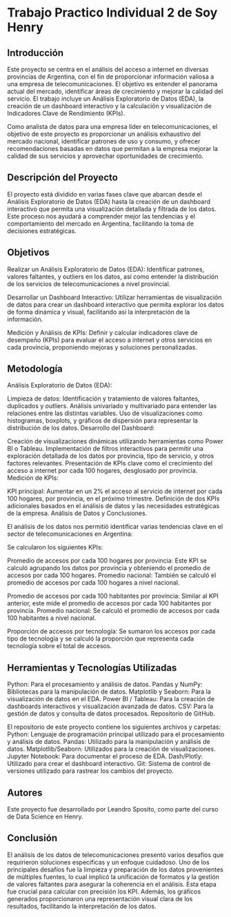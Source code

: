 # Trabajo Practico Individual 2 de Soy Henry

## Introducción
Este proyecto se centra en el análisis del acceso a internet en diversas provincias de Argentina, con el fin de proporcionar información valiosa a una empresa de telecomunicaciones. El objetivo es entender el panorama actual del mercado, identificar áreas de crecimiento y mejorar la calidad del servicio. El trabajo incluye un Análisis Exploratorio de Datos (EDA), la creación de un dashboard interactivo y la calculación y visualización de Indicadores Clave de Rendimiento (KPIs).

Como analista de datos para una empresa líder en telecomunicaciones, el objetivo de este proyecto es proporcionar un análisis exhaustivo del mercado nacional, identificar patrones de uso y consumo, y ofrecer recomendaciones basadas en datos que permitan a la empresa mejorar la calidad de sus servicios y aprovechar oportunidades de crecimiento.

## Descripción del Proyecto
El proyecto está dividido en varias fases clave que abarcan desde el Análisis Exploratorio de Datos (EDA) hasta la creación de un dashboard interactivo que permita una visualización detallada y filtrada de los datos. Este proceso nos ayudará a comprender mejor las tendencias y el comportamiento del mercado en Argentina, facilitando la toma de decisiones estratégicas.

## Objetivos
Realizar un Análisis Exploratorio de Datos (EDA): Identificar patrones, valores faltantes, y outliers en los datos, así como entender la distribución de los servicios de telecomunicaciones a nivel provincial.

Desarrollar un Dashboard Interactivo: Utilizar herramientas de visualización de datos para crear un dashboard interactivo que permita explorar los datos de forma dinámica y visual, facilitando así la interpretación de la información.

Medición y Análisis de KPIs: Definir y calcular indicadores clave de desempeño (KPIs) para evaluar el acceso a internet y otros servicios en cada provincia, proponiendo mejoras y soluciones personalizadas.

## Metodología
Análisis Exploratorio de Datos (EDA):

Limpieza de datos: Identificación y tratamiento de valores faltantes, duplicados y outliers. Análisis univariado y multivariado para entender las relaciones entre las distintas variables. Uso de visualizaciones como histogramas, boxplots, y gráficos de dispersión para representar la distribución de los datos. Desarrollo del Dashboard:

Creación de visualizaciones dinámicas utilizando herramientas como Power BI o Tableau. Implementación de filtros interactivos para permitir una exploración detallada de los datos por provincia, tipo de servicio, y otros factores relevantes. Presentación de KPIs clave como el crecimiento del acceso a internet por cada 100 hogares, desglosado por provincia. Medición de KPIs:

KPI principal: Aumentar en un 2% el acceso al servicio de internet por cada 100 hogares, por provincia, en el próximo trimestre. Definición de dos KPIs adicionales basados en el análisis de datos y las necesidades estratégicas de la empresa. Análisis de Datos y Conclusiones.

El análisis de los datos nos permitió identificar varias tendencias clave en el sector de telecomunicaciones en Argentina:

Se calcularon los siguientes KPIs:

Promedio de accesos por cada 100 hogares por provincia: Este KPI se calculó agrupando los datos por provincia y obteniendo el promedio de accesos por cada 100 hogares. Promedio nacional: También se calculó el promedio de accesos por cada 100 hogares a nivel nacional.

Promedio de accesos por cada 100 habitantes por provincia: Similar al KPI anterior, este mide el promedio de accesos por cada 100 habitantes por provincia. Promedio nacional: Se calculó el promedio de accesos por cada 100 habitantes a nivel nacional.

Proporción de accesos por tecnología: Se sumaron los accesos por cada tipo de tecnología y se calculó la proporción que representa cada tecnología sobre el total de accesos.

## Herramientas y Tecnologías Utilizadas
Python: Para el procesamiento y análisis de datos. Pandas y NumPy: Bibliotecas para la manipulación de datos. Matplotlib y Seaborn: Para la visualización de datos en el EDA. Power BI / Tableau: Para la creación de dashboards interactivos y visualización avanzada de datos. CSV: Para la gestión de datos y consulta de datos procesados. Repositorio de GitHub.

El repositorio de este proyecto contiene los siguientes archivos y carpetas:
Python: Lenguaje de programación principal utilizado para el procesamiento y análisis de datos. Pandas: Utilizado para la manipulación y análisis de datos. Matplotlib/Seaborn: Utilizados para la creación de visualizaciones. Jupyter Notebook: Para documentar el proceso de EDA. Dash/Plotly: Utilizado para crear el dashboard interactivo. Git: Sistema de control de versiones utilizado para rastrear los cambios del proyecto.

## Autores
Este proyecto fue desarrollado por Leandro Sposito, como parte del curso de Data Science en Henry.

## Conclusión
El análisis de los datos de telecomunicaciones presentó varios desafíos que requirieron soluciones específicas y un enfoque cuidadoso. Uno de los principales desafíos fue la limpieza y preparación de los datos provenientes de múltiples fuentes, lo cual implicó la unificación de formatos y la gestión de valores faltantes para asegurar la coherencia en el análisis. Esta etapa fue crucial para calcular con precisión los KPI. Además, los gráficos generados proporcionaron una representación visual clara de los resultados, facilitando la interpretación de los datos.